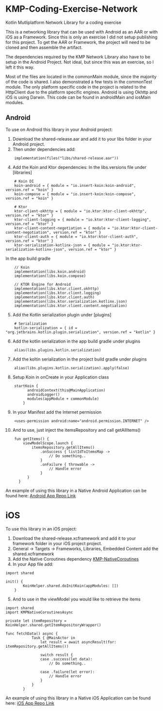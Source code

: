 # KMP-Coding-Exercise-Network
Kotlin Mutliplatform Network Library for a coding exercise

This is a networking library that can be used with Android as an AAR or with iOS as a Framework.  Since this is only an exercise I did not setup publishing for this project.  To get the AAR or Framework, the project will need to be cloned and then assemble the artifact.

The dependencies required by the KMP Network Library also have to be setup in the Android Project.  Not ideal, but since this was an exercise, so I left it this way.

Most of the files are located in the commonMain module, since the majority of the code is shared.  I also demonstrated a few tests in the commonTest module.  The only platform specific code in the project is related to the HttpClient due to the platform specific engines.  Android is using Okhttp and iOS is using Darwin.  This code can be found in androidMain and iosMain modules.  

## Android
To use on Android this library in your Android project:  
1) Download the shared-release.aar and add it to your libs folder in your Android project.
2) Then under dependencies add:
```
    implementation(files("libs/shared-release.aar"))
```
4) Add the Koin and Ktor dependencies:
In the libs.versions file under [libraries]
```
    # Koin DI
    koin-android = { module = "io.insert-koin:koin-android", version.ref = "koin" }
    koin-compose = { module = "io.insert-koin:koin-compose", version.ref = "koin" }
    
    # Ktor
    ktor-client-okhttp = { module = "io.ktor:ktor-client-okhttp", version.ref = "ktor" }
    ktor-client-logging = { module = "io.ktor:ktor-client-logging", version.ref = "ktor" }
    ktor-client-content-negotiation = { module = "io.ktor:ktor-client-content-negotiation", version.ref = "ktor" }
    ktor-client-auth = { module = "io.ktor:ktor-client-auth", version.ref = "ktor" }
    ktor-serialization-kotlinx-json = { module = "io.ktor:ktor-serialization-kotlinx-json", version.ref = "ktor" }
```
In the app build gradle
```
    // Koin
    implementation(libs.koin.android)
    implementation(libs.koin.compose)

    // KTOR Engine for Android
    implementation(libs.ktor.client.okhttp)
    implementation(libs.ktor.client.logging)
    implementation(libs.ktor.client.auth)
    implementation(libs.ktor.serialization.kotlinx.json)
    implementation(libs.ktor.client.content.negotiation)
```
5) Add the Kotlin serialization plugin under [plugins]
```
    # Serialization
    kotlin-serialization = { id = "org.jetbrains.kotlin.plugin.serialization", version.ref = "kotlin" }
```
6) Add the kotlin serialization in the app build gradle under plugins
```
    alias(libs.plugins.kotlin.serialization)
```
7) Add the koltin serialization in the project build gradle under plugins
```
    alias(libs.plugins.kotlin.serialization).apply(false)
```
8) Setup Koin in onCreate in your Application class
```
    startKoin {
          androidContext(this@MainApplication)
          androidLogger()
          modules(appModule + commonModule)
        }
```
9) In your Manifest add the Internet permission
```
    <uses-permission android:name="android.permission.INTERNET" />
```
10) And to use, just inject the itemsRepository and call getAllItems()
```
    fun getItems() {
        viewModelScope.launch {
            itemsRepository.getAllItems()
                .onSuccess { listIdToItemsMap ->
                    // Do something..
                }
                .onFailure { throwable ->
                    // Handle error
                }
          }
      }
```

An example of using this library in a Native Android Application can be found here: [Android App Repo Link](https://github.com/maderski/Android-Coding-Exercise-App)

# iOS
To use this library in an iOS project:
1) Download the shared-release.xcframework and add it to your framework folder in your iOS project project.
2) General -> Targets -> Frameworks, Libraries, Embedded Content add the shared.xcframework
3) Add the Native Coroutines dependency
[KMP-NativeCoroutines](https://github.com/rickclephas/KMP-NativeCoroutines)
4) In your App file add:
```
import shared

init() {
        KoinHelper.shared.doInitKoin(appModules: [])
    }
```
5) And to use in the viewModel you would like to retrieve the items
```
import shared
import KMPNativeCoroutinesAsync

private let itemRepository = KoinHelper.shared.getItemRepositoryWrapper()

func fetchData() async {
            Task { @MainActor in
                let result = await asyncResult(for: itemRepository.getAllItems())
                
                switch result {
                case .success(let data):
                    // Do something..
                    
                case .failure(let error):
                    // Handle error
                }
            }
        }
```
An example of using this library in a Native iOS Application can be found here: [iOS App Repo Link](https://github.com/maderski/iOS-Coding-Exercise-App)
